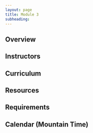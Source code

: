 ```yaml
---
layout: page
title: Module 3
subheading: 
---
```


## Overview



## Instructors

## Curriculum

## Resources

## Requirements

## Calendar (Mountain Time)